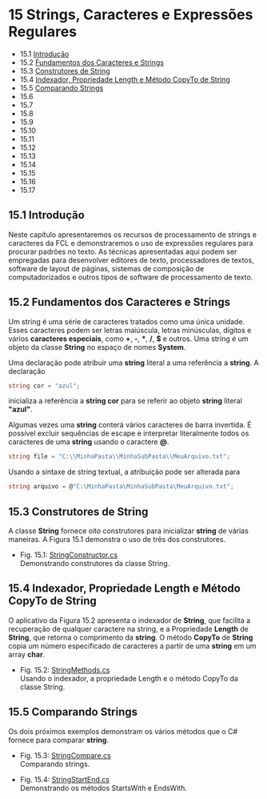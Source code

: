 # 15 Strings, Caracteres e Expressões Regulares

- 15.1 [Introdução](#151-introdução)
- 15.2 [Fundamentos dos Caracteres e Strings](#152-fundamentos-dos-caracteres-e-strings)
- 15.3 [Construtores de String](#153-construtores-de-string)
- 15.4 [Indexador, Propriedade Length e Método CopyTo de String](#154-indexador-propriedade-length-e-método-copyto-de-string)
- 15.5 [Comparando Strings](#155-comparando-strings)
- 15.6
- 15.7
- 15.8
- 15.9
- 15.10
- 15.11
- 15.12
- 15.13
- 15.14
- 15.15
- 15.16
- 15.17

## 15.1 Introdução

Neste capítulo apresentaremos os recursos de processamento de strings e caracteres da FCL e demonstraremos
o uso de expressões regulares para procurar padrões no texto.
As técnicas apresentadas aqui podem ser empregadas para desenvolver editores de texto,
processadores de textos, software de layout de páginas, sistemas de composição de computadorizados e outros tipos de software de processamento de texto.

## 15.2 Fundamentos dos Caracteres e Strings

Um string é uma série de caracteres tratados como uma única unidade. Esses caracteres podem ser letras maiúscula,
letras minúsculas, dígitos e vários **caracteres especiais**, como **+**, **-**, **\***, **/**, **$** e outros.
Uma string é um objeto da classe **String** no espaço de nomes **System**.

Uma declaração pode atribuir uma **string** literal a uma referência a **string**. A declaração

```csharp
string cor = "azul";
```

inicializa a referência a **string cor** para se referir ao objeto **string** literal **"azul"**.

Algumas vezes uma **string** conterá vários caracteres de barra invertida.
É possível excluir sequências de escape e interpretar literalmente todos os caracteres de uma **string** usando o caractere **@**.

```csharp
string file = "C:\\MinhaPasta\\MinhaSubPasta\\MeuArquivo.txt";
```

Usando a sintaxe de string textual, a atribuição pode ser alterada para

```csharp
string arquivo = @"C:\MinhaPasta\MinhaSubPasta\MeuArquivo.txt";
```

## 15.3 Construtores de String

A classe **String** fornece oito construtores para inicializar **string** de várias maneiras.
A Figura 15.1 demonstra o uso de três dos construtores.

- Fig. 15.1: [StringConstructor.cs](./Fig-15.01%20-%20StringConstructor.cs)\
Demonstrando construtores da classe String.

## 15.4 Indexador, Propriedade Length e Método CopyTo de String

O aplicativo da Figura 15.2 apresenta o indexador de **String**, que facilita a recuperação de qualquer caractere na string,
e a Propriedade **Length** de **String**, que retorna o comprimento da **string**. O método **CopyTo** de **String** copia um
número especificado de caracteres a partir de uma **string** em um array **char**.

- Fig. 15.2: [StringMethods.cs](./Fig-15.02%20-%20StringMethods.cs)\
Usando o indexador, a propriedade Length e o método CopyTo da classe String.

## 15.5 Comparando Strings

Os dois próximos exemplos demonstram os vários métodos que o C# fornece para comparar **string**.

- Fig. 15.3: [StringCompare.cs](./Fig-15.03%20-%20StringCompare.cs)\
Comparando strings.

- Fig. 15.4: [StringStartEnd.cs](./Fig-15.04%20-%20StringStartEnd.cs)\
Demonstrando os métodos StartsWith e EndsWith.

